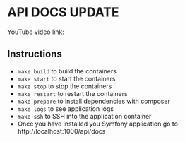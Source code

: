 # API DOCS UPDATE

YouTube video link: 

## Instructions
- `make build` to build the containers
- `make start` to start the containers
- `make stop` to stop the containers
- `make restart` to restart the containers
- `make prepare` to install dependencies with composer
- `make logs` to see application logs
- `make ssh` to SSH into the application container
- Once you have installed you Symfony application go to http://localhost:1000/api/docs
